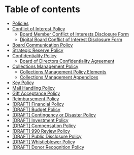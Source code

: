 # Table of contents

* [Policies](README.md)
* [Conflict of Interest Policy](conflict-of-interest-policy.md)
  * [Board Member Conflict of Interests Disclosure Form](conflict-of-interest-policy/board-member-conflict-of-interests-disclosure-form.md)
  * [Digital Board Conflict of Interest Disclosure Form](https://tmdc.cc/board-coi-disclosure?utm_source=gitbook\&utm_medium=link\&utm_campaign=board_handbook)
* [Board Communication Policy](board-communication-policy.md)
* [Strategic Reserve Policy](strategic-reserve-policy.md)
* [Confidentiality Policy](confidentiality-policy/README.md)
  * [Board of Directors Confidentiality Agreement](confidentiality-policy/board-of-directors-confidentiality-agreement.md)
* [Collections Management Policy](collections-management-policy/README.md)
  * [Collections Management Policy Elements](collections-management-policy/collections-management-policy-elements.md)
  * [Collections Management Appendices](collections-management-policy/collections-management-appendices.md)
* [Key Policy](key-policy.md)
* [Mail Handling Policy](mail-handling-policy.md)
* [Gift Acceptance Policy](gift-acceptance-policy.md)
* [Reimbursement Policy](reimbursement-policy.md)
* [\[DRAFT\] Financial Policy](financial-policy.md)
* [\[DRAFT\] Budget Policy](budget-policy.md)
* [\[DRAFT\] Contingency or Disaster Policy](contingency-or-disaster-policy.md)
* [\[DRAFT\] Investment Policy](investment-policy.md)
* [\[DRAFT\] Compensation Policy](draft-compensation-policy.md)
* [\[DRAFT\] 990 Review Policy](draft-990-review-policy.md)
* [\[DRAFT\] Public Disclosure Policy](draft-public-disclosure-policy.md)
* [\[DRAFT\] Whistleblower Policy](draft-whistleblower-policy.md)
* [\[DRAFT\] Donor Recognition Policy](draft-donor-recognition-policy.md)
